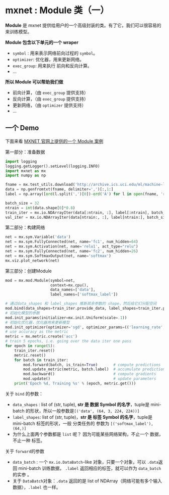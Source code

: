 # mxnet : Module 类（一）

**Module** 是 mxnet 提供给用户的一个高级封装的类。有了它，我们可以很容易的来训练模型。



**Module 包含以下单元的一个 wraper**

* `symbol` : 用来表示网络前向过程的 `symbol`。
* `optimizer`: 优化器，用来更新网络。
* `exec_group`: 用来执行 前向和反向计算。
* ...



**所以 Module 可以帮助我们做**

* 前向计算，（由 `exec_group` 提供支持）
* 反向计算，（由 `exec_group` 提供支持）
* 更新网络，（由 `optimizer` 提供支持）
* ...



## 一个 Demo

下面来看 [MXNET 官网上提供的一个 Module 案例](https://mxnet.incubator.apache.org/tutorials/basic/module.html)

第一部分：准备数据

```python
import logging
logging.getLogger().setLevel(logging.INFO)
import mxnet as mx
import numpy as np

fname = mx.test_utils.download('http://archive.ics.uci.edu/ml/machine-learning-databases/letter-recognition/letter-recognition.data')
data = np.genfromtxt(fname, delimiter=',')[:,1:]
label = np.array([ord(l.split(',')[0])-ord('A') for l in open(fname, 'r')])

batch_size = 32
ntrain = int(data.shape[0]*0.8)
train_iter = mx.io.NDArrayIter(data[:ntrain, :], label[:ntrain], batch_size, shuffle=True)
val_iter = mx.io.NDArrayIter(data[ntrain:, :], label[ntrain:], batch_size)

```

第二部分：构建网络

```python
net = mx.sym.Variable('data')
net = mx.sym.FullyConnected(net, name='fc1', num_hidden=64)
net = mx.sym.Activation(net, name='relu1', act_type="relu")
net = mx.sym.FullyConnected(net, name='fc2', num_hidden=26)
net = mx.sym.SoftmaxOutput(net, name='softmax')
mx.viz.plot_network(net)

```



第三部分：创建Module

```python
mod = mx.mod.Module(symbol=net,
                    context=mx.cpu(),
                    data_names=['data'],
                    label_names=['softmax_label'])

# 通过data_shapes 和 label_shapes 推断其余参数的 shape，然后给它们分配空间
mod.bind(data_shapes=train_iter.provide_data, label_shapes=train_iter.provide_label)
# 初始化模型的参数
mod.init_params(initializer=mx.init.Uniform(scale=.1))
# 初始化优化器，优化器用来更新模型
mod.init_optimizer(optimizer='sgd', optimizer_params=(('learning_rate', 0.1), ))
# use accuracy as the metric
metric = mx.metric.create('acc')
# train 5 epochs, i.e. going over the data iter one pass
for epoch in range(5):
    train_iter.reset()
    metric.reset()
    for batch in train_iter:
        mod.forward(batch, is_train=True)       # compute predictions
        mod.update_metric(metric, batch.label)  # accumulate prediction accuracy
        mod.backward()                          # compute gradients
        mod.update()                            # update parameters
    print('Epoch %d, Training %s' % (epoch, metric.get()))
```

关于 `bind` 的参数：

* `data_shapes` : list of (str, tuple), **str 是 数据 Symbol 的名字**，tuple是 mini-batch 的形状，所以一般参数是`[('data', (64, 3, 224, 224))]`
* `label_shapes`: list of (str, tuple)，**str 是 标签 Symbol 的名字**，tuple是 mini-batch 标签的形状，一般 分类任务的 参数为 `[('softmax_label'),(64,)]`
* 为什么上面两个参数都是 `list` 呢？ 因为可能某些网络架构，不止一个 数据，不止一种 标签。



关于 `forward`的参数

* `data_batch` : 一个 `mx.io.DataBatch`-like 对象，只要一个对象，可以 `.data`返回 mini-batch 训练数据， `.label` 返回相应的标签，就可以作为 `data_batch` 的实参 。
* 关于 `DataBatch`对象：`.data` 返回的是 list of NDArray（网络可能有多个输入数据），`.label` 也一样。


